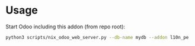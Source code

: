 # Usage

Start Odoo including this addon (from repo root):

```bash
python3 scripts/nix_odoo_web_server.py --db-name mydb --addon l10n_pe
```
